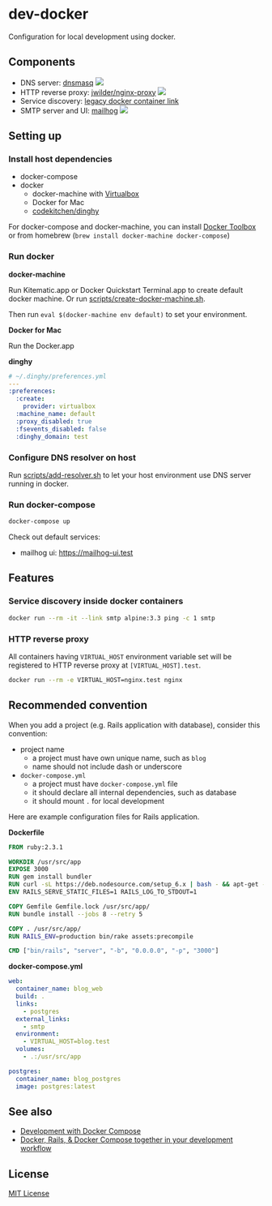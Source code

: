 # dev-docker

Configuration for local development using docker.

## Components

- DNS server: [dnsmasq](http://www.thekelleys.org.uk/dnsmasq/doc.html) [![](https://imagelayers.io/badge/andyshinn/dnsmasq:latest.svg)](https://imagelayers.io/?images=andyshinn/dnsmasq:latest 'Get your own badge on imagelayers.io')
- HTTP reverse proxy: [jwilder/nginx-proxy](https://github.com/jwilder/nginx-proxy) [![](https://imagelayers.io/badge/jwilder/nginx-proxy:latest.svg)](https://imagelayers.io/?images=jwilder/nginx-proxy:latest 'Get your own badge on imagelayers.io')
- Service discovery: [legacy docker container link](https://docs.docker.com/engine/userguide/networking/default_network/dockerlinks/)
- SMTP server and UI: [mailhog](https://github.com/mailhog/MailHog) [![](https://imagelayers.io/badge/mailhog/mailhog:latest.svg)](https://imagelayers.io/?images=mailhog/mailhog:latest 'Get your own badge on imagelayers.io')

## Setting up

### Install host dependencies

- docker-compose
- docker
  - docker-machine with [Virtualbox](https://www.virtualbox.org/)
  - Docker for Mac
  - [codekitchen/dinghy](https://github.com/codekitchen/dinghy)

For docker-compose and docker-machine, you can install [Docker Toolbox](https://www.docker.com/products/docker-toolbox) or from homebrew (`brew install docker-machine docker-compose`)

### Run docker

**docker-machine**

Run Kitematic.app or Docker Quickstart Terminal.app to create default docker machine. Or run [scripts/create-docker-machine.sh](scripts/create-docker-machine.sh).

Then run `eval $(docker-machine env default)` to set your environment.

**Docker for Mac**

Run the Docker.app

**dinghy**

```yaml
# ~/.dinghy/preferences.yml
---
:preferences:
  :create:
    provider: virtualbox
  :machine_name: default
  :proxy_disabled: true
  :fsevents_disabled: false
  :dinghy_domain: test
```

### Configure DNS resolver on host

Run [scripts/add-resolver.sh](scripts/add-resolver.sh) to let your host environment use DNS server running in docker.

### Run docker-compose

```sh
docker-compose up
```

Check out default services:

- mailhog ui: https://mailhog-ui.test

## Features

### Service discovery inside docker containers

```sh
docker run --rm -it --link smtp alpine:3.3 ping -c 1 smtp
```

### HTTP reverse proxy

All containers having `VIRTUAL_HOST` environment variable set will be registered to HTTP reverse proxy at `[VIRTUAL_HOST].test`.

```sh
docker run --rm -e VIRTUAL_HOST=nginx.test nginx
```

## Recommended convention

When you add a project (e.g. Rails application with database), consider this convention:

- project name
  - a project must have own unique name, such as `blog`
  - name should not include dash or underscore
- `docker-compose.yml`
  - a project must have `docker-compose.yml` file
  - it should declare all internal dependencies, such as database
  - it should mount `.` for local development

Here are example configuration files for Rails application.

**Dockerfile**

```dockerfile
FROM ruby:2.3.1

WORKDIR /usr/src/app
EXPOSE 3000
RUN gem install bundler
RUN curl -sL https://deb.nodesource.com/setup_6.x | bash - && apt-get -y --no-install-recommends install nodejs && rm -rf /var/lib/apt/lists/*
ENV RAILS_SERVE_STATIC_FILES=1 RAILS_LOG_TO_STDOUT=1

COPY Gemfile Gemfile.lock /usr/src/app/
RUN bundle install --jobs 8 --retry 5

COPY . /usr/src/app/
RUN RAILS_ENV=production bin/rake assets:precompile

CMD ["bin/rails", "server", "-b", "0.0.0.0", "-p", "3000"]
```

**docker-compose.yml**

```yaml
web:
  container_name: blog_web
  build: .
  links:
    - postgres
  external_links:
    - smtp
  environment:
    - VIRTUAL_HOST=blog.test
  volumes:
    - .:/usr/src/app

postgres:
  container_name: blog_postgres
  image: postgres:latest
```

## See also

- [Development with Docker Compose](http://howtocookmicroservices.com/docker-compose/)
- [Docker, Rails, & Docker Compose together in your development workflow](http://blog.carbonfive.com/2015/03/17/docker-rails-docker-compose-together-in-your-development-workflow/)

## License

[MIT License](https://opensource.org/licenses/MIT)
